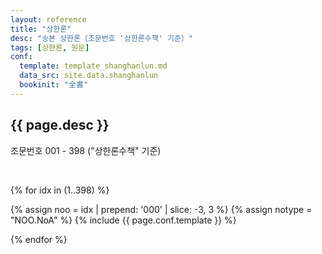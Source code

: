 ```yaml
---
layout: reference
title: "상한론"
desc: "송본 상한론〔조문번호 '상한론수책' 기준〕"
tags: [상한론, 원문]
conf:
  template: template_shanghanlun.md
  data_src: site.data.shanghanlun
  bookinit: "全書"
---
```



{{ page.desc }}
---------

조문번호 001 - 398 ("상한론수책" 기준)

<br>

{% for idx in (1..398) %}

{% assign noo = idx | prepend: '000' | slice: -3, 3 %}
{% assign notype = "NOO.NoA" %}
{% include {{ page.conf.template }} %}


{% endfor %}
